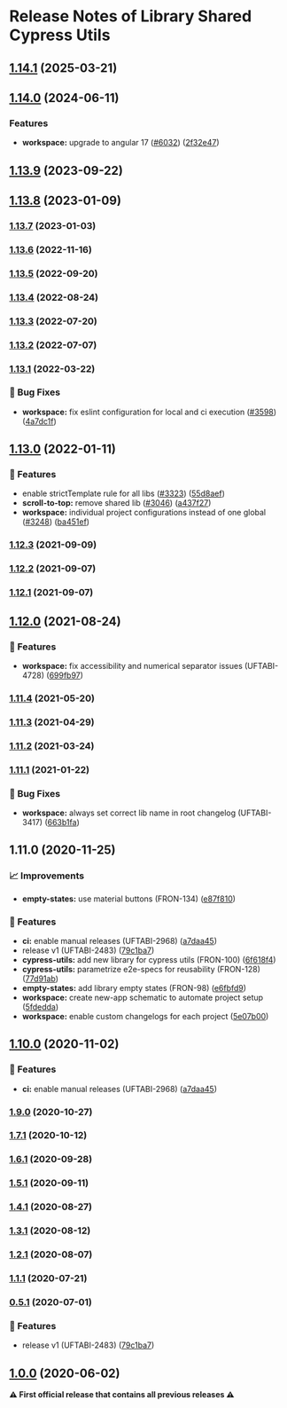# Release Notes of Library Shared Cypress Utils
## [1.14.1](https://github.com/Schaeffler-Group/frontend-schaeffler/compare/cypress-utils-v1.14.0...cypress-utils-v1.14.1) (2025-03-21)

## [1.14.0](https://github.com/Schaeffler-Group/frontend-schaeffler/compare/cypress-utils-v1.13.9...cypress-utils-v1.14.0) (2024-06-11)


### Features

* **workspace:** upgrade to angular 17 ([#6032](https://github.com/Schaeffler-Group/frontend-schaeffler/issues/6032)) ([2f32e47](https://github.com/Schaeffler-Group/frontend-schaeffler/commit/2f32e478cb1b1c95ac48976332011c60ce28f4e4))

## [1.13.9](https://github.com/Schaeffler-Group/frontend-schaeffler/compare/cypress-utils-v1.13.8...cypress-utils-v1.13.9) (2023-09-22)

## [1.13.8](https://github.com/Schaeffler-Group/frontend-schaeffler/compare/cypress-utils-v1.13.7...cypress-utils-v1.13.8) (2023-01-09)

### [1.13.7](https://github.com/Schaeffler-Group/frontend-schaeffler/compare/cypress-utils-v1.13.6...cypress-utils-v1.13.7) (2023-01-03)

### [1.13.6](https://github.com/Schaeffler-Group/frontend-schaeffler/compare/cypress-utils-v1.13.5...cypress-utils-v1.13.6) (2022-11-16)

### [1.13.5](https://github.com/Schaeffler-Group/frontend-schaeffler/compare/cypress-utils-v1.13.4...cypress-utils-v1.13.5) (2022-09-20)

### [1.13.4](https://github.com/Schaeffler-Group/frontend-schaeffler/compare/cypress-utils-v1.13.3...cypress-utils-v1.13.4) (2022-08-24)

### [1.13.3](https://github.com/Schaeffler-Group/frontend-schaeffler/compare/cypress-utils-v1.13.2...cypress-utils-v1.13.3) (2022-07-20)

### [1.13.2](https://github.com/Schaeffler-Group/frontend-schaeffler/compare/cypress-utils-v1.13.1...cypress-utils-v1.13.2) (2022-07-07)

### [1.13.1](https://github.com/Schaeffler-Group/frontend-schaeffler/compare/cypress-utils-v1.13.0...cypress-utils-v1.13.1) (2022-03-22)


### 🐛 Bug Fixes

* **workspace:** fix eslint configuration for local and ci execution ([#3598](https://github.com/Schaeffler-Group/frontend-schaeffler/issues/3598)) ([4a7dc1f](https://github.com/Schaeffler-Group/frontend-schaeffler/commit/4a7dc1fe79d94b6d8ddfa7cf2644e3bbc11a3e80))

## [1.13.0](https://github.com/Schaeffler-Group/frontend-schaeffler/compare/cypress-utils-v1.12.3...cypress-utils-v1.13.0) (2022-01-11)


### 🎸 Features

* enable strictTemplate rule for all libs ([#3323](https://github.com/Schaeffler-Group/frontend-schaeffler/issues/3323)) ([55d8aef](https://github.com/Schaeffler-Group/frontend-schaeffler/commit/55d8aefd36823a5774979b7393cbe4dff41ba7de))
* **scroll-to-top:** remove shared lib ([#3046](https://github.com/Schaeffler-Group/frontend-schaeffler/issues/3046)) ([a437f27](https://github.com/Schaeffler-Group/frontend-schaeffler/commit/a437f272a3027325404a16eee00fe676e67d5e10))
* **workspace:** individual project configurations instead of one global ([#3248](https://github.com/Schaeffler-Group/frontend-schaeffler/issues/3248)) ([ba451ef](https://github.com/Schaeffler-Group/frontend-schaeffler/commit/ba451ef87c9c9cff99440b9739c9ebf4069a16dc))

### [1.12.3](https://github.com/Schaeffler-Group/frontend-schaeffler/compare/cypress-utils-v1.12.3...cypress-utils-v1.12.1) (2021-09-09)

### [1.12.2](https://github.com/Schaeffler-Group/frontend-schaeffler/compare/cypress-utils-v1.12.2...cypress-utils-v1.12.1) (2021-09-07)

### [1.12.1](https://github.com/Schaeffler-Group/frontend-schaeffler/compare/cypress-utils-v1.12.1...cypress-utils-v1.12.0) (2021-09-07)

## [1.12.0](https://github.com/Schaeffler-Group/frontend-schaeffler/compare/cypress-utils-v1.12.0...cypress-utils-v1.11.4) (2021-08-24)


### 🎸 Features

* **workspace:** fix accessibility and numerical separator issues (UFTABI-4728) ([699fb97](https://github.com/Schaeffler-Group/frontend-schaeffler/commit/699fb97a63a9069d847dfa489386da561028e5ea))

### [1.11.4](///compare/cypress-utils-v1.11.4...cypress-utils-v1.11.3) (2021-05-20)

### [1.11.3](///compare/cypress-utils-v1.11.3...cypress-utils-v1.11.2) (2021-04-29)

### [1.11.2](///compare/cypress-utils-v1.11.2...cypress-utils-v1.11.1) (2021-03-24)

### [1.11.1](///compare/cypress-utils-v1.11.1...cypress-utils-v1.11.0) (2021-01-22)


### 🐛 Bug Fixes

* **workspace:** always set correct lib name in root changelog (UFTABI-3417) ([663b1fa](///commit/663b1fa843447402f85f423cf2906e4c3bb331e4))

## 1.11.0 (2020-11-25)


### 📈 Improvements

* **empty-states:** use material buttons (FRON-134) ([e87f810](///commit/e87f81078ba980d759453ce58e51d6de971b4eb1))


### 🎸 Features

* **ci:** enable manual releases (UFTABI-2968) ([a7daa45](///commit/a7daa45700b798bae3340e87400c92288d4dd84b))
* release v1 (UFTABI-2483) ([79c1ba7](///commit/79c1ba7c6c1af8ccd909083d91fffbe0ae017ebb))
* **cypress-utils:** add new library for cypress utils (FRON-100) ([6f618f4](///commit/6f618f4a5f41588d722482e0e1d4b966ae6477be))
* **cypress-utils:** parametrize e2e-specs for reusability (FRON-128) ([77d91ab](///commit/77d91abe8449baafe57b3ed6876265c4c07a96be))
* **empty-states:** add library empty states (FRON-98) ([e6fbfd9](///commit/e6fbfd9b87954d1925ea5267e7e6e80fbd375b5f))
* **workspace:** create new-app schematic to automate project setup ([5fdedda](///commit/5fdeddabe3927d89263aaa96e51d766edd44ede7))
* **workspace:** enable custom changelogs for each project ([5e07b00](///commit/5e07b0064e287f9c8f5187b96617c9f685089052))

## [1.10.0](https://gitlab.schaeffler.com/frontend-schaeffler/schaeffler-frontend/compare/v1.9.0...v1.10.0) (2020-11-02)


### 🎸 Features

* **ci:** enable manual releases (UFTABI-2968) ([a7daa45](https://gitlab.schaeffler.com/frontend-schaeffler/schaeffler-frontend/commit/a7daa45700b798bae3340e87400c92288d4dd84b))

### [1.9.0](https://gitlab.schaeffler.com/frontend-schaeffler/schaeffler-frontend/compare/v1.8.0...v1.9.0) (2020-10-27)

### [1.7.1](https://gitlab.schaeffler.com/frontend-schaeffler/schaeffler-frontend/compare/v1.7.0...v1.7.1) (2020-10-12)

### [1.6.1](https://gitlab.schaeffler.com/frontend-schaeffler/schaeffler-frontend/compare/v1.6.0...v1.6.1) (2020-09-28)

### [1.5.1](https://gitlab.schaeffler.com/frontend-schaeffler/schaeffler-frontend/compare/v1.5.0...v1.5.1) (2020-09-11)

### [1.4.1](https://gitlab.schaeffler.com/frontend-schaeffler/schaeffler-frontend/compare/v1.4.0...v1.4.1) (2020-08-27)

### [1.3.1](https://gitlab.schaeffler.com/frontend-schaeffler/schaeffler-frontend/compare/v1.3.0...v1.3.1) (2020-08-12)

### [1.2.1](https://gitlab.schaeffler.com/frontend-schaeffler/schaeffler-frontend/compare/v1.2.0...v1.2.1) (2020-08-07)

### [1.1.1](https://gitlab.schaeffler.com/frontend-schaeffler/schaeffler-frontend/compare/v1.1.0...v1.1.1) (2020-07-21)

### [0.5.1](https://gitlab.schaeffler.com/frontend-schaeffler/schaeffler-frontend/compare/v0.5.0...v0.5.1) (2020-07-01)


### 🎸 Features

* release v1 (UFTABI-2483) ([79c1ba7](https://gitlab.schaeffler.com/frontend-schaeffler/schaeffler-frontend/commit/79c1ba7c6c1af8ccd909083d91fffbe0ae017ebb))

## [1.0.0](https://gitlab.schaeffler.com/frontend-schaeffler/schaeffler-frontend/compare/v0.5.0...v1.0.0) (2020-06-02)

**⚠ First official release that contains all previous releases ⚠**